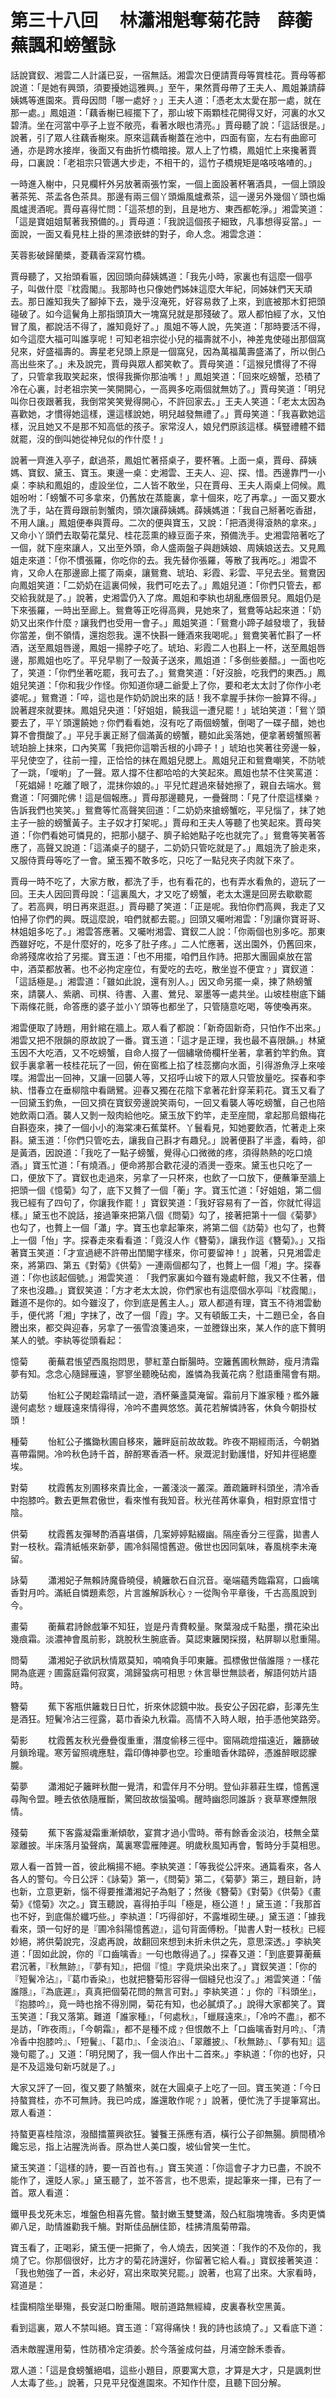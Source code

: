 # 第三十八回　 林瀟湘魁奪菊花詩　薛蘅蕪諷和螃蟹詠

話說寶釵、湘雲二人計議已妥，一宿無話。湘雲次日便請賈母等賞桂花。賈母等都說道：「是她有興頭，須要擾她這雅興。」至午，果然賈母帶了王夫人、鳳姐兼請薛姨媽等進園來。賈母因問「哪一處好﹖」王夫人道：「憑老太太愛在那一處，就在那一處。」鳳姐道：「藕香榭已經擺下了，那山坡下兩顆桂花開得又好，河裏的水又碧清。坐在河當中亭子上豈不敞亮，看著水眼也清亮。」賈母聽了說：「這話很是。」說著，引了眾人往藕香榭來。原來這藕香榭蓋在池中，四面有窗，左右有曲廊可通，亦是跨水接岸，後面又有曲折竹橋暗接。眾人上了竹橋，鳳姐忙上來攙著賈母，口裏說：「老祖宗只管邁大步走，不相干的，這竹子橋規矩是咯吱咯喳的。」

一時進入榭中，只見欄杆外另放著兩張竹案，一個上面設著杯箸酒具，一個上頭設著茶筅、茶盂各色茶具。那邊有兩三個丫頭煽風爐煮茶，這一邊另外幾個丫頭也煽風爐燙酒呢。賈母喜得忙問：「這茶想的到，且是地方、東西都乾淨。」湘雲笑道：「這是寶姐姐幫著我預備的。」賈母道：「我說這個孩子細致，凡事想得妥當。」一面說，一面又看見柱上掛的黑漆嵌蚌的對子，命人念。湘雲念道：

芙蓉影破歸蘭槳，菱藕香深寫竹橋。

賈母聽了，又抬頭看匾，因回頭向薛姨媽道：「我先小時，家裏也有這麼一個亭子，叫做什麼『枕霞閣』。我那時也只像她們姊妹這麼大年紀，同姊妹們天天頑去。那日誰知我失了腳掉下去，幾乎沒淹死，好容易救了上來，到底被那木釘把頭碰破了。如今這鬢角上那指頭頂大一塊窩兒就是那殘破了。眾人都怕經了水，又怕冒了風，都說活不得了，誰知竟好了。」風姐不等人說，先笑道：「那時要活不得，如今這麼大福可叫誰享呢！可知老祖宗從小兒的福壽就不小，神差鬼使碰出那個窩兒來，好盛福壽的。壽星老兒頭上原是一個窩兒，因為萬福萬壽盛滿了，所以倒凸高出些來了。」未及說完，賈母與眾人都笑軟了。賈母笑道：「這猴兒慣得了不得了，只管拿我取笑起來，恨得我撕你那油嘴！」鳳姐笑道：「回來吃螃蟹，恐積了冷在心裏，討老祖宗笑一笑開開心，一高興多吃兩個就無妨了。」賈母笑道：「明兒叫你日夜跟著我，我倒常笑笑覺得開心，不許回家去。」王夫人笑道：「老太太因為喜歡她，才慣得她這樣，還這樣說她，明兒越發無禮了。」賈母笑道：「我喜歡她這樣，況且她又不是那不知高低的孩子。家常沒人，娘兒們原該這樣。橫豎禮體不錯就罷，沒的倒叫她從神兒似的作什麼！」

說著一齊進入亭子，獻過茶，鳳姐忙著搭桌子，要杯箸。上面一桌，賈母、薛姨媽、寶釵、黛玉、寶玉。東邊一桌：史湘雲、王夫人、迎、探、惜。西邊靠門一小桌：李紈和鳳姐的，虛設坐位，二人皆不敢坐，只在賈母、王夫人兩桌上伺候。鳳姐吩咐：「螃蟹不可多拿來，仍舊放在蒸籠裏，拿十個來，吃了再拿。」一面又要水洗了手，站在賈母跟前剝蟹肉，頭次讓薛姨媽。薛姨媽道：「我自己掰著吃香甜，不用人讓。」鳳姐便奉與賈母。二次的便與寶玉，又說：「把酒燙得滾熱的拿來。」又命小丫頭們去取菊花葉兒、桂花蕊熏的綠豆面子來，預備洗手。史湘雲陪著吃了一個，就下座來讓人，又出至外頭，命人盛兩盤子與趙姨娘、周姨娘送去。又見鳳姐走來道：「你不慣張羅，你吃你的去。我先替你張羅，等散了我再吃。」湘雲不肯，又命人在那邊廊上擺了兩桌，讓鴛鴦、琥珀、彩霞、彩雲、平兒去坐。鴛鴦因向鳳姐笑道：「二奶奶在這裏伺候，我們可吃去了。」鳳姐兒道：「你們只管去，都交給我就是了。」說著，史湘雲仍入了席。鳳姐和李紈也胡亂應個景兒。鳳姐仍是下來張羅，一時出至廊上。鴛鴦等正吃得高興，見她來了，鴛鴦等站起來道：「奶奶又出來作什麼﹖讓我們也受用一會子。」鳳姐笑道：「鴛鴦小蹄子越發壞了，我替你當差，倒不領情，還抱怨我。還不快斟一鍾酒來我喝呢。」鴛鴦笑著忙斟了一杯酒，送至鳳姐唇邊，鳳姐一揚脖子吃了。琥珀、彩霞二人也斟上一杯，送至鳳姐唇邊，那鳳姐也吃了。平兒早剔了一殼黃子送來，鳳姐道：「多倒些姜醋。」一面也吃了，笑道：「你們坐著吃罷，我可去了。」鴛鴦笑道：「好沒臉，吃我們的東西。」鳳姐兒笑道：「你和我少作怪。你知道你璉二爺愛上了你，要和老太太討了你作小老婆呢。」鴛鴦道：「啐，這也是作奶奶說出來的話！我不拿腥手抹你一臉算不得。」說著趕來就要抹。鳳姐兒央道：「好姐姐，饒我這一遭兒罷！」琥珀笑道：「鴛丫頭要去了，平丫頭還饒她﹖你們看看她，沒有吃了兩個螃蟹，倒喝了一碟子醋，她也算不會攬酸了。」平兒手裏正掰了個滿黃的螃蟹，聽如此奚落她，便拿著螃蟹照著琥珀臉上抹來，口內笑罵「我把你這嚼舌根的小蹄子！」琥珀也笑著往旁邊一躲，平兒使空了，往前一撞，正恰恰的抹在鳳姐兒腮上。鳳姐兒正和鴛鴦嘲笑，不防唬了一跳，「噯喲」了一聲。眾人撐不住都哈哈的大笑起來。鳳姐也禁不住笑罵道：「死娼婦！吃離了眼了，混抹你娘的。」平兒忙趕過來替她擦了，親自去端水。鴛鴦道：「阿彌陀佛！這是個報應。」賈母那邊聽見，一疊聲問：「見了什麼這樣樂﹖告訴我們也笑笑。」鴛鴦等忙高聲笑回道：「二奶奶來搶螃蟹吃，平兒惱了，抹了她主子一臉的螃蟹黃子。主子奴才打架呢。」賈母和王夫人等聽了也笑起來。賈母笑道：「你們看她可憐見的，把那小腿子、臍子給她點子吃也就完了。」鴛鴦等笑著答應了，高聲又說道：「這滿桌子的腿子，二奶奶只管吃就是了。」鳳姐洗了臉走來，又服侍賈母等吃了一會。黛玉獨不敢多吃，只吃了一點兒夾子肉就下來了。

賈母一時不吃了，大家方散，都洗了手，也有看花的，也有弄水看魚的，遊玩了一回。王夫人因回賈母說：「這裏風大，才又吃了螃蟹，老太太還是回房去歇歇罷了。若高興，明日再來逛逛。」賈母聽了笑道：「正是呢。我怕你們高興，我走了又怕掃了你們的興。既這麼說，咱們就都去罷。」回頭又囑咐湘雲：「別讓你寶哥哥、林姐姐多吃了。」湘雲答應著。又囑咐湘雲、寶釵二人說：「你兩個也別多吃。那東西雖好吃，不是什麼好的，吃多了肚子疼。」二人忙應著，送出園外，仍舊回來，命將殘席收拾了另擺。寶玉道：「也不用擺，咱們且作詩。把那大團圓桌放在當中，酒菜都放著。也不必拘定座位，有愛吃的去吃，散坐豈不便宜﹖」寶釵道：「這話極是。」湘雲道：「雖如此說，還有別人。」因又命另擺一桌，揀了熱螃蟹來，請襲人、紫鵑、司棋、待書、入畫、鶯兒、翠墨等一處共坐。山坡桂樹底下鋪下兩條花氈，命答應的婆子並小丫頭等也都坐了，只管隨意吃喝，等使喚再來。

湘雲便取了詩題，用針綰在牆上。眾人看了都說：「新奇固新奇，只怕作不出來。」湘雲又把不限韻的原故說了一番。寶玉道：「這才是正理，我也最不喜限韻。」林黛玉因不大吃酒，又不吃螃蟹，自命人掇了一個繡墩倚欄杆坐著，拿著釣竿釣魚。寶釵手裏拿著一枝桂花玩了一回，俯在窗檻上掐了桂蕊擲向水面，引得游魚浮上來唼喋。湘雲出一回神，又讓一回襲人等，又招呼山坡下的眾人只管放量吃。探春和李紈、惜春立在垂柳陰中看鷗鷺。迎春又獨在花陰下拿著花針穿茉莉花。寶玉又看了一回黛玉釣魚，一回又擠在寶釵旁邊說笑兩句，一回又看襲人等吃螃蟹，自己也陪她飲兩口酒。襲人又剝一殼肉給他吃。黛玉放下釣竿，走至座間，拿起那烏銀梅花自斟壺來，揀了一個小小的海棠凍石蕉葉杯。丫鬟看見，知她要飲酒，忙著走上來斟。黛玉道：「你們只管吃去，讓我自己斟才有趣兒。」說著便斟了半盞，看時，卻是黃酒，因說道：「我吃了一點子螃蟹，覺得心口微微的疼，須得熱熱的吃口燒酒。」寶玉忙道：「有燒酒。」便命將那合歡花浸的酒燙一壺來。黛玉也只吃了一口，便放下了。寶釵也走過來，另拿了一只杯來，也飲了一口放下，便蘸筆至牆上把頭一個《憶菊》勾了，底下又贅了一個「蘅」字。寶玉忙道：「好姐姐，第二個我已經有了四句了，你讓我作罷！」寶釵笑道：「我好容易有了一首，你就忙得這樣。」黛玉也不說話，接過筆來把第八個《問菊》勾了，接著把第十一個《菊夢》也勾了，也贅上一個「瀟」字。寶玉也拿起筆來，將第二個《訪菊》也勾了，也贅上一個「怡」字。探春走來看看道：「竟沒人作《簪菊》，讓我作這《簪菊》。」又指著寶玉笑道：「才宣過總不許帶出閨閣字樣來，你可要留神！」說著，只見湘雲走來，將第四、第五《對菊》《供菊》一連兩個都勾了，也贅上一個「湘」字。探春道：「你也該起個號。」湘雲笑道︰「我們家裏如今雖有幾處軒館，我又不住著，借了來也沒趣。」寶釵笑道：「方才老太太說，你們家也有這麼個水亭叫『枕霞閣』，難道不是你的。如今雖沒了，你到底是舊主人。」眾人都道有理，寶玉不待湘雲動手，便代將「湘」字抹了，改了一個「霞」字。又有頓飯工夫，十二題已全，各自謄出來，都交與迎春，另拿了一張雪浪箋過來，一並謄錄出來，某人作的底下贅明某人的號。李紈等從頭看起：

憶菊　 　蘅蕪君悵望西風抱悶思，蓼紅葦白斷腸時。空籬舊圃秋無跡，瘦月清霜夢有知。念念心隨歸雁遠，寥寥坐聽晚砧痴，誰憐為我黃花病？慰語重陽會有期。

訪菊　　 怡紅公子閑趁霜晴試一遊，酒杯藥盞莫淹留。霜前月下誰家種﹖檻外籬邊何處愁﹖蠟屐遠來情得得，冷吟不盡興悠悠。黃花若解憐詩客，休負今朝掛杖頭！

種菊　 　怡紅公子攜鋤秋圃自移來，籬畔庭前故故栽。昨夜不期經雨活，今朝猶喜帶霜開。冷吟秋色詩千首，醉酹寒香酒一杯。泉溉泥封勤護惜，好知井徑絕塵埃。

對菊　　 枕霞舊友別圃移來貴比金，一叢淺淡一叢深。蕭疏籬畔科頭坐，清冷香中抱膝吟。數去更無君傲世，看來惟有我知音。秋光荏苒休辜負，相對原宜惜寸陰。

供菊　 　枕霞舊友彈琴酌酒喜堪儔，几案婷婷點綴幽。隔座香分三徑露，拋書人對一枝秋。霜清紙帳來新夢，圃冷斜陽憶舊遊。傲世也因同氣味，春風桃李未淹留。

詠菊　 　瀟湘妃子無賴詩魔昏曉侵，繞籬欹石自沉音。毫端蘊秀臨霜寫，口齒噙香對月吟。滿紙自憐題素怨，片言誰解訴秋心﹖一從陶令平章後，千古高風說到今。

畫菊　　 蘅蕪君詩餘戲筆不知狂，豈是丹青費較量。聚葉潑成千點墨，攢花染出幾痕霜。淡濃神會風前影，跳脫秋生腕底香。莫認東籬閑採掇，粘屏聊以慰重陽。

問菊　 　瀟湘妃子欲訊秋情眾莫知，喃喃負手叩東籬。孤標傲世偕誰隱﹖一樣花開為底遲﹖圃露庭霜何寂寞，鴻歸蛩病可相思﹖休言舉世無談者，解語何妨片語時。

簪菊　　 蕉下客瓶供籬栽日日忙，折來休認鏡中妝。長安公子因花癖，彭澤先生是酒狂。短鬢冷沾三徑露，葛巾香染九秋霜。高情不入時人眼，拍手憑他笑路旁。

菊影　　 枕霞舊友秋光疊疊復重重，潛度偷移三徑中。窗隔疏燈描遠近，籬篩破月鎖玲瓏。寒芳留照魂應駐，霜印傳神夢也空。珍重暗香休踏碎，憑誰醉眼認朦朧。

菊夢　　 瀟湘妃子籬畔秋酣一覺清，和雲伴月不分明。登仙非慕莊生蝶，憶舊還尋陶令盟。睡去依依隨雁斷，驚回故故惱蛩鳴。醒時幽怨同誰訴﹖衰草寒煙無限情。

殘菊　 　蕉下客露凝霜重漸傾欹，宴賞才過小雪時。蒂有餘香金淡泊，枝無全葉翠離披。半床落月蛩聲病，萬裏寒雲雁陣遲。明歲秋風知再會，暫時分手莫相思。

眾人看一首贊一首，彼此稱揚不絕。李紈笑道：「等我從公評來。通篇看來，各人各人的警句。今日公評：《詠菊》第一，《問菊》第二，《菊夢》第三，題目新，詩也新，立意更新，惱不得要推瀟湘妃子為魁了；然後《簪菊》《對菊》《供菊》《畫菊》《憶菊》次之。」寶玉聽說，喜得拍手叫「極是，極公道！」黛玉道：「我那首也不好，到底傷於纖巧些。」李紈道：「巧得卻好，不露堆砌生硬。」黛玉道：「據我看來，頭一句好的是『圃冷斜陽憶舊遊』，這句背面傅粉。「拋書人對一枝秋』已經妙絕，將供菊說完，沒處再說，故翻回來想到未折未供之先，意思深透。」李紈笑道：「固如此說，你的『口齒噙香』一句也敵得過了。」探春又道：「到底要算蘅蕪君沉著，『秋無跡』，『夢有知』，把個『憶』字竟烘染出來了。」寶釵笑道：「你的『短鬢冷沾』，『葛巾香染』，也就把簪菊形容得一個縫兒也沒了。」湘雲笑道：「偕誰隱』，『為底遲』，真真把個菊花問的無言可對。」李紈笑道：」你的『科頭坐』，『抱膝吟』，竟一時也捨不得別開，菊花有知，也必膩煩了。」說得大家都笑了。寶玉笑道：「我又落第。難道「誰家種』，「何處秋』，「蠟屐遠來』，「冷吟不盡』，都不是訪，「昨夜雨』，「今朝霜』，都不是種不成﹖但恨敵不上「口齒噙香對月吟』、「清冷香中抱膝吟』、「短鬢』、「葛巾』、「金淡泊』、「翠離披』、「秋無跡』、「夢有知』這幾句罷了。」又道：「明兒閑了，我一個人作出十二首來。」李紈道：「你的也好，只是不及這幾句新巧就是了。」

大家又評了一回，復又要了熱蟹來，就在大圓桌子上吃了一回。寶玉笑道：「今日持螯賞桂，亦不可無詩。我已吟成，誰還敢作呢﹖」說著，便忙洗了手提筆寫出。眾人看道：

持螯更喜桂陰涼，潑醋擂薑興欲狂。饕餮王孫應有酒，橫行公子卻無腸。臍間積冷饞忘忌，指上沾腥洗尚香。原為世人美口腹，坡仙曾笑一生忙。

黛玉笑道：「這樣的詩，要一百首也有。」寶玉笑道：「你這會子才力已盡，不說不能作了，還貶人家。」黛玉聽了，並不答言，也不思索，提起筆來一揮，已有了一首。眾人看道：

鐵甲長戈死未忘，堆盤色相喜先嘗。螯封嫩玉雙雙滿，殼凸紅脂塊塊香。多肉更憐卿八足，助情誰勸我千觴。對斯佳品酬佳節，桂拂清風菊帶霜。

寶玉看了，正喝彩，黛玉便一把撕了，令人燒去，因笑道：「我作的不及你的，我燒了它。你那個很好，比方才的菊花詩還好，你留著它給人看。」寶釵接著笑道：「我也勉強了一首，未必好，寫出來取笑兒罷。」說著，也寫了出來。大家看時，寫道是：

桂靄桐陰坐舉殤，長安涎口盼重陽。眼前道路無經緯，皮裏春秋空黑黃。

看到這裏，眾人不禁叫絕。寶玉道：「寫得痛快！我的詩也該燒了。」又看底下道：

酒未敵腥還用菊，性防積冷定須姜。於今落釜成何益，月浦空餘禾黍香。

眾人道：「這是食螃蟹絕唱，這些小題目，原要寓大意，才算是大才，只是諷刺世人太毒了些。」說著，只見平兒復進園來。不知作什麼，且聽下回分解。

